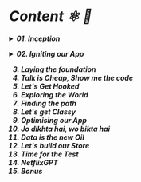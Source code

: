 # _Content ⚛️ 🚀_

<b><i>
<details>
<summary>01. Inception</summary>

    - Hello World just using HTML
    - Hello World using JavaScript
    - Bring React into Code (using CDN)
    - Hello World using React
    - Added Script and started writing code in App.js file
    - Created an `react element`(which is an object)
    - createRoot is responsible to assign a root in React 
    - render method helps to put the content onto the page
    - ReactElement(Object) => HTML(Browser Understandable)
    - createElement API takes in 3 argument
         I. Name of the tag
         II. Attributes
         III. Children
            - If there are multiple children then pass it in an array otherwise as it is
    - Whatever we are passing from root.render, it is getting replaced what is there inside root
    - If there is something on the top or the bottom of the page, we can still use React in that small portion of the page
</details>

<b><i>
<details>
<summary>02. Igniting our App</summary>
    
    Part 1
    - What Igniting Our App means
    - Can react alone make a production ready app
    - How you can make your production ready app? How we can get those packages in our app
       - What is not NPM?
       - What NPM actually is?
    - Why do we need package.json
    - The most important Package: Bundler
    - Some of Bundler
    - Parcel
    - Types of Dependencies
       - Dev Dependencies
       - Normal Dependencies
    - Carent(^) in package.json
    - Tilde(~) in package.json
    - package.json
    - package-lock.json
    - shash2 in parcel
    - Node Modules
    - Transitive Dependency
    - What to Push on GitHub
        - Should I Push all these node_modules to GitHub
        - Should I Push package.json and package-lock.json to GitHub
        - Why we don't push node modules to GitHub
</details>
    
    
03. Laying the foundation
04. Talk is Cheap, Show me the code
05. Let's Get Hooked
06. Exploring the World
07. Finding the path
08. Let's get Classy
09. Optimising our App
10. Jo dikhta hai, wo bikta hai
11. Data is the new Oil
12. Let's build our Store
13. Time for the Test
14. NetflixGPT
15. Bonus


</i></b>

